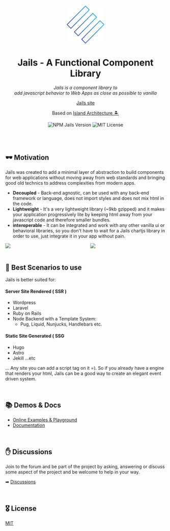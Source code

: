 <p align="center">
  <img  src="./logo.svg" width="120" />
</p>

<h1 align="center">Jails - A Functional Component Library</h1>

<p align="center"><em>Jails is a component library to <br />add javascript behavior to Web Apps as close as possible to vanilla</em></p>

<p align="center">
  <a href="https://jails-org.github.io/">Jails site</a>
</p>
<p align="center">
  Based on <a href="https://www.patterns.dev/posts/islands-architecture/" target="_blank">Island Architecture 🏝</a>
</p>



<div align="center">
        <img src="https://badge.fury.io/js/jails-js.svg?v5" alt="NPM Jails Version" />
        <img src="https://img.shields.io/badge/License-MIT-yellow.svg" alt="MIT License" />
</div>

<br />
<br />
<br />

## 🕶 Motivation

Jails was created to add a minimal layer of abstraction to build components for web applications without moving away from web standards and bringing good old technics to address complexities from modern apps.

- **Decoupled** - Back-end agnostic, can be used with any back-end framework or language, does not import styles and does not mix html in the code.
- **Lightweight** - It's a very lightweight library (~9kb gzipped) and it makes your application progressively lite by keeping html away from your javascript code and therefore smaller bundles.
- **interoperable** - It can be integrated and work with any other vanilla ui or behavioral libraries, so you don't have to wait for a Jails chartjs library in order to use, just integrate it in your app without pain.


<p align="center">
    <img width="47%" align="left" src="https://user-images.githubusercontent.com/567506/192670412-0def79ba-6c2e-4a4e-b5e3-40b265599db8.png" />
    <img width="47%"  align="right" src="https://user-images.githubusercontent.com/567506/192670979-9b18be7d-197e-4dc9-bcac-4165b95a17c8.png" /      
</p>

<br clear="all" />
<br />

## 🎥 Best Scenarios to use
Jails is better suited for:
        
#### Server Site Rendered ( SSR )

- Wordpress
- Laravel
- Ruby on Rails
- Node Backend with a Template System:
  - Pug, Liquid, Nunjucks, Handlebars etc.

#### Static Site Generated ( SSG

- Hugo
- Astro
- Jekill
  ...etc

... Any site you can add a script tag on it =). So if you already have a engine that renders your html, Jails can be a good way to create an elegant event driven system.

<br />
        
## 📚 Demos & Docs

- [Online Examples & Playground](https://stackblitz.com/@Javiani/collections/jails-organization)
- [Documentation](https://jails-org.github.io/#/)

<br />

## ✋ Discussions
Join to the forum and be part of the project by asking, answering or discuss some aspect of the project and be welcome to help in your way.

➡ [Discussions](https://github.com/jails-org/Jails/discussions)

<br />
        
## 🎖 License

[MIT](http://opensource.org/licenses/MIT)
